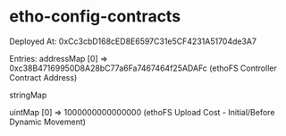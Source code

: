 # etho-config-contracts

Deployed At: 0xCc3cbD168cED8E6597C31e5CF4231A51704de3A7

Entries:
addressMap
[0] => 0xc38B47169950D8A28bC77a6Fa7467464f25ADAFc (ethoFS Controller Contract Address)

stringMap

uintMap
[0] => 1000000000000000 (ethoFS Upload Cost - Initial/Before Dynamic Movement)
